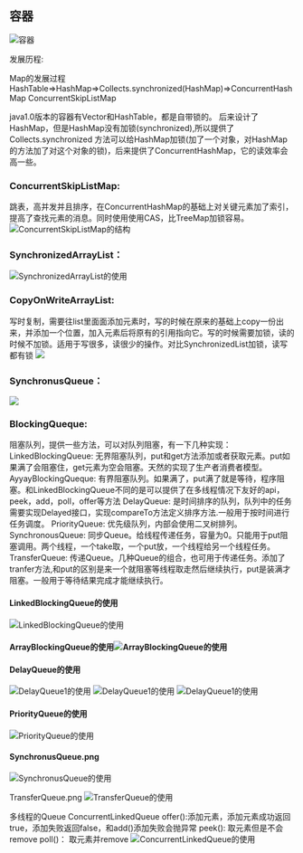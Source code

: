 ## 容器
![容器](./img/容器.png)

发展历程:


Map的发展过程
HashTable=>HashMap=>Collects.synchronized(HashMap)=>ConcurrentHashMap
ConcurrentSkipListMap 

java1.0版本的容器有Vector和HashTable，都是自带锁的。
后来设计了HashMap，但是HashMap没有加锁(synchronized),所以提供了Collects.synchronized 方法可以给HashMap加锁(加了一个对象，对HashMap的方法加了对这个对象的锁)，后来提供了ConcurrentHashMap，它的读效率会高一些。

### ConcurrentSkipListMap:

跳表，高并发并且排序，在ConcurrentHashMap的基础上对关键元素加了索引，提高了查找元素的消息。同时使用使用CAS，比TreeMap加锁容易。
![ConcurrentSkipListMap的结构](./img/跳表的结构.png)

### SynchronizedArrayList：

![SynchronizedArrayList的使用](./img/SynchronizedArrayList.png)

### CopyOnWriteArrayList:

写时复制，需要往list里面面添加元素时，写的时候在原来的基础上copy一份出来，并添加一个位置，加入元素后将原有的引用指向它。写的时候需要加锁，读的时候不加锁。适用于写很多，读很少的操作。对比SynchronizedList加锁，读写都有锁
![](./img/CopyOnWriteArrayList的添加元素.png)

### SynchronusQueue：
![](./img/SynchronusQueue.png)



### BlockingQueque: 

阻塞队列，提供一些方法，可以对队列阻塞，有一下几种实现：
LinkedBlockingQueue: 无界阻塞队列，put和get方法添加或者获取元素。put如果满了会阻塞住，get元素为空会阻塞。天然的实现了生产者消费者模型。
AyyayBlockingQueque: 有界阻塞队列。如果满了，put满了就是等待，程序阻塞。和LinkedBlockingQueue不同的是可以提供了在多线程情况下友好的api，peek，add，poll，offer等方法
DelayQueue: 是时间排序的队列，队列中的任务需要实现Delayed接口，实现compareTo方法定义排序方法.一般用于按时间进行任务调度。
  PriorityQueue: 优先级队列，内部会使用二叉树排列。
SynchronousQueue: 同步Queue。给线程传递任务，容量为0。只能用于put阻塞调用。两个线程，一个take取，一个put放，一个线程给另一个线程任务。
TransferQueue: 传递Queue。几种Queue的组合，也可用于传递任务。添加了tranfer方法,和put的区别是来一个就阻塞等线程取走然后继续执行，put是装满才阻塞。一般用于等待结果完成才能继续执行。



#### LinkedBlockingQueue的使用

![LinkedBlockingQueue的使用](./img/LinkedBlockingQueue.png)

#### ArrayBlockingQueue的使用![ArrayBlockingQueue的使用](./img/ArrayBlockingQueue.png)

#### DelayQueue的使用

![DelayQueue1的使用](./img/DelayQueue1.png)
![DelayQueue1的使用](./img/DelayQueue2.png)
![DelayQueue1的使用](./img/DelayQueue3.png)

####  PriorityQueue的使用

![PriorityQueue的使用](./img/PriorityQueue.png)

#### SynchronusQueue.png

![SynchronusQueue的使用](./img/SynchronusQueuee.png)

TransferQueue.png
![TransferQueue的使用](./img/TransferQueue.png)

多线程的Queue
ConcurrentLinkedQueue
offer():添加元素，添加元素成功返回true，添加失败返回false，和add()添加失败会抛异常
peek(): 取元素但是不会remove
poll()： 取元素并remove
![ConcurrentLinkedQueue的使用](./img/ConcurrentLinkedQueue.png)





